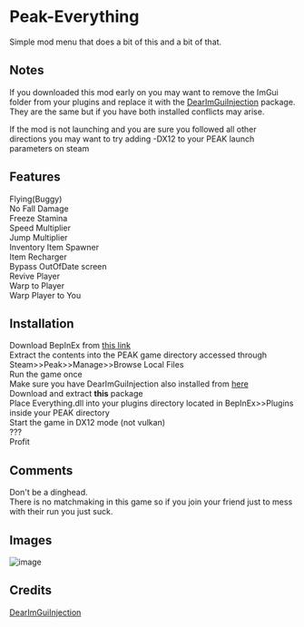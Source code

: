 # Peak-Everything
Simple mod menu that does a bit of this and a bit of that.

## Notes
If you downloaded this mod early on you may want to remove the ImGui folder from your plugins and replace it with the [DearImGuiInjection](https://thunderstore.io/c/peak/p/penswer/DearImGuiInjection/) package. They are the same but if you have both installed conflicts may arise.

If the mod is not launching and you are sure you followed all other directions you may want to try adding -DX12 to your PEAK launch parameters on steam

## Features
Flying(Buggy) \
No Fall Damage \
Freeze Stamina \
Speed Multiplier \
Jump Multiplier \
Inventory Item Spawner \
Item Recharger \
Bypass OutOfDate screen \
Revive Player \
Warp to Player \
Warp Player to You

## Installation
Download BepInEx from [this link](https://github.com/BepInEx/BepInEx/releases/tag/v5.4.23.3) \
Extract the contents into the PEAK game directory accessed through Steam>>Peak>>Manage>>Browse Local Files \
Run the game once \
Make sure you have DearImGuiInjection also installed from [here](https://thunderstore.io/c/peak/p/penswer/DearImGuiInjection/) \
Download and extract **this** package \
Place Everything.dll into your plugins directory located in BepInEx>>Plugins inside your PEAK directory \
Start the game in DX12 mode (not vulkan) \
??? \
Profit

## Comments
Don't be a dinghead. \
There is no matchmaking in this game so if you join your friend just to mess with their run you just suck. 

## Images
![image](https://github.com/user-attachments/assets/3dcd7015-fc74-4db7-b029-1fd4d6f382cf)

## Credits
[DearImGuiInjection](https://github.com/xiaoxiao921/DearImGuiInjection)
